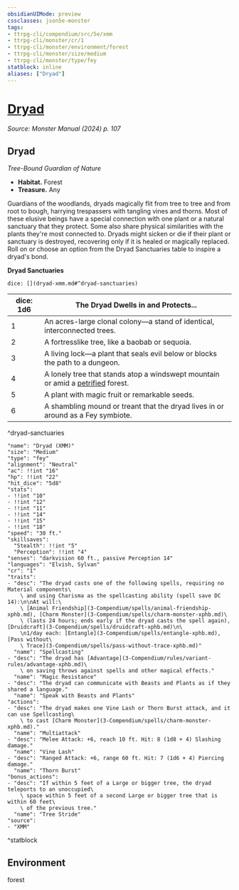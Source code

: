 ```yaml
---
obsidianUIMode: preview
cssclasses: json5e-monster
tags:
- ttrpg-cli/compendium/src/5e/xmm
- ttrpg-cli/monster/cr/1
- ttrpg-cli/monster/environment/forest
- ttrpg-cli/monster/size/medium
- ttrpg-cli/monster/type/fey
statblock: inline
aliases: ["Dryad"]
---
```

# [Dryad](3-Compendium\bestiary\fey/dryad-xmm.md)
*Source: Monster Manual (2024) p. 107*  

## Dryad

*Tree-Bound Guardian of Nature*

- **Habitat.** Forest  
- **Treasure.** Any  

Guardians of the woodlands, dryads magically flit from tree to tree and from root to bough, harrying trespassers with tangling vines and thorns. Most of these elusive beings have a special connection with one plant or a natural sanctuary that they protect. Some also share physical similarities with the plants they're most connected to. Dryads might sicken or die if their plant or sanctuary is destroyed, recovering only if it is healed or magically replaced. Roll on or choose an option from the Dryad Sanctuaries table to inspire a dryad's bond.

**Dryad Sanctuaries**

`dice: [](dryad-xmm.md#^dryad-sanctuaries)`

| dice: 1d6 | The Dryad Dwells in and Protects... |
|-----------|-------------------------------------|
| 1 | An acres-large clonal colony—a stand of identical, interconnected trees. |
| 2 | A fortresslike tree, like a baobab or sequoia. |
| 3 | A living lock—a plant that seals evil below or blocks the path to a dungeon. |
| 4 | A lonely tree that stands atop a windswept mountain or amid a [petrified](3-Compendium/rules/conditions.md#Petrified) forest. |
| 5 | A plant with magic fruit or remarkable seeds. |
| 6 | A shambling mound or treant that the dryad lives in or around as a Fey symbiote. |
^dryad-sanctuaries

```statblock
"name": "Dryad (XMM)"
"size": "Medium"
"type": "fey"
"alignment": "Neutral"
"ac": !!int "16"
"hp": !!int "22"
"hit_dice": "5d8"
"stats":
- !!int "10"
- !!int "12"
- !!int "11"
- !!int "14"
- !!int "15"
- !!int "18"
"speed": "30 ft."
"skillsaves":
  "Stealth": !!int "5"
  "Perception": !!int "4"
"senses": "darkvision 60 ft., passive Perception 14"
"languages": "Elvish, Sylvan"
"cr": "1"
"traits":
- "desc": "The dryad casts one of the following spells, requiring no Material components\
    \ and using Charisma as the spellcasting ability (spell save DC 14):\n\nAt will:\
    \ [Animal Friendship](3-Compendium/spells/animal-friendship-xphb.md), [Charm Monster](3-Compendium/spells/charm-monster-xphb.md)\
    \ (lasts 24 hours; ends early if the dryad casts the spell again), [Druidcraft](3-Compendium/spells/druidcraft-xphb.md)\n\
    \n1/day each: [Entangle](3-Compendium/spells/entangle-xphb.md), [Pass without\
    \ Trace](3-Compendium/spells/pass-without-trace-xphb.md)"
  "name": "Spellcasting"
- "desc": "The dryad has [Advantage](3-Compendium/rules/variant-rules/advantage-xphb.md)\
    \ on saving throws against spells and other magical effects."
  "name": "Magic Resistance"
- "desc": "The dryad can communicate with Beasts and Plants as if they shared a language."
  "name": "Speak with Beasts and Plants"
"actions":
- "desc": "The dryad makes one Vine Lash or Thorn Burst attack, and it can use Spellcasting\
    \ to cast [Charm Monster](3-Compendium/spells/charm-monster-xphb.md)."
  "name": "Multiattack"
- "desc": "Melee Attack: +6, reach 10 ft. Hit: 8 (1d8 + 4) Slashing damage."
  "name": "Vine Lash"
- "desc": "Ranged Attack: +6, range 60 ft. Hit: 7 (1d6 + 4) Piercing damage."
  "name": "Thorn Burst"
"bonus_actions":
- "desc": "If within 5 feet of a Large or bigger tree, the dryad teleports to an unoccupied\
    \ space within 5 feet of a second Large or bigger tree that is within 60 feet\
    \ of the previous tree."
  "name": "Tree Stride"
"source":
- "XMM"
```
^statblock

## Environment

forest